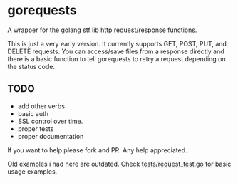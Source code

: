 gorequests
==========

A wrapper for the golang stf lib http request/response functions.

This is just a very early version. It currently supports GET, POST, PUT, and DELETE requests. You can access/save files from a response directly and there is a basic function to tell gorequests to retry a request depending on the status code.

TODO
----
- add other verbs
- basic auth
- SSL control over time.
- proper tests
- proper documentation


If you want to help please fork and PR. Any help appreciated.

Old examples i had here are outdated. Check [tests/request_test.go](https://github.com/fvbock/gorequests/blob/master/tests/request_test.go) for basic usage examples.
